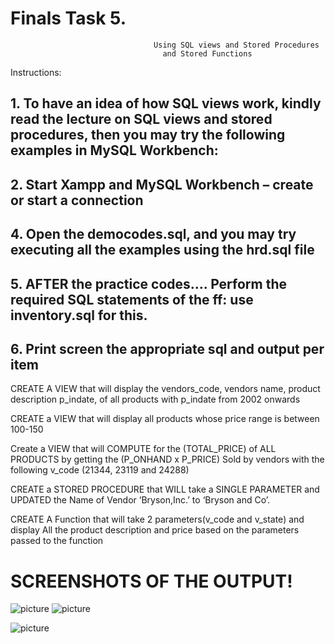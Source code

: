 # Finals Task 5.
                                    Using SQL views and Stored Procedures 
                                      and Stored Functions
Instructions: 

## 1. To have an idea of how SQL views work, kindly read the lecture on SQL views and stored procedures, then you may try the following examples in MySQL Workbench: 
## 2. Start Xampp and MySQL Workbench – create or start a connection 
## 4. Open the democodes.sql, and you may try executing all the examples using the hrd.sql file

## 5. AFTER the practice codes…. Perform the required SQL statements of the ff: use inventory.sql for this.

## 6. Print screen the appropriate sql and output per item
CREATE A VIEW that will display the vendors_code, vendors name, product description p_indate, of all products with p_indate from 2002 onwards

CREATE a VIEW that will display all products whose price range is between 100-150

Create a VIEW that will COMPUTE for the (TOTAL_PRICE) of ALL PRODUCTS by getting the (P_ONHAND x P_PRICE) Sold by vendors with the following v_code (21344, 23119 and 24288)


CREATE a STORED PROCEDURE that WILL take a SINGLE PARAMETER and UPDATED the Name of Vendor ‘Bryson,Inc.’ to ‘Bryson and Co’.


CREATE A Function that will take 2 parameters(v_code and v_state) and display All the product description and price based on the parameters passed to the function

# SCREENSHOTS OF THE OUTPUT! 

![picture](https://private-user-images.githubusercontent.com/201302626/441704630-936efb6b-d2f6-4883-be4e-1c543882a7a6.png?jwt=eyJhbGciOiJIUzI1NiIsInR5cCI6IkpXVCJ9.eyJpc3MiOiJnaXRodWIuY29tIiwiYXVkIjoicmF3LmdpdGh1YnVzZXJjb250ZW50LmNvbSIsImtleSI6ImtleTUiLCJleHAiOjE3NDcxMTg5NjQsIm5iZiI6MTc0NzExODY2NCwicGF0aCI6Ii8yMDEzMDI2MjYvNDQxNzA0NjMwLTkzNmVmYjZiLWQyZjYtNDg4My1iZTRlLTFjNTQzODgyYTdhNi5wbmc_WC1BbXotQWxnb3JpdGhtPUFXUzQtSE1BQy1TSEEyNTYmWC1BbXotQ3JlZGVudGlhbD1BS0lBVkNPRFlMU0E1M1BRSzRaQSUyRjIwMjUwNTEzJTJGdXMtZWFzdC0xJTJGczMlMkZhd3M0X3JlcXVlc3QmWC1BbXotRGF0ZT0yMDI1MDUxM1QwNjQ0MjRaJlgtQW16LUV4cGlyZXM9MzAwJlgtQW16LVNpZ25hdHVyZT05NDVhYjg5NGMxMGU3MjNiNDU5YzU3ZWZkMjdkYzVlN2IwZWRmOThjYjQ5NjVjMzg5NTA1MTdhMzA1MDA0YTIxJlgtQW16LVNpZ25lZEhlYWRlcnM9aG9zdCJ9.aH0nJ-3Q-zv0yh-3mzNCsj8VlpdMEPC86PZNE1An8hc)
![picture](https://private-user-images.githubusercontent.com/201302626/441705585-450af108-05d1-499e-902a-aca579f8a400.png?jwt=eyJhbGciOiJIUzI1NiIsInR5cCI6IkpXVCJ9.eyJpc3MiOiJnaXRodWIuY29tIiwiYXVkIjoicmF3LmdpdGh1YnVzZXJjb250ZW50LmNvbSIsImtleSI6ImtleTUiLCJleHAiOjE3NDcxMTg5NjQsIm5iZiI6MTc0NzExODY2NCwicGF0aCI6Ii8yMDEzMDI2MjYvNDQxNzA1NTg1LTQ1MGFmMTA4LTA1ZDEtNDk5ZS05MDJhLWFjYTU3OWY4YTQwMC5wbmc_WC1BbXotQWxnb3JpdGhtPUFXUzQtSE1BQy1TSEEyNTYmWC1BbXotQ3JlZGVudGlhbD1BS0lBVkNPRFlMU0E1M1BRSzRaQSUyRjIwMjUwNTEzJTJGdXMtZWFzdC0xJTJGczMlMkZhd3M0X3JlcXVlc3QmWC1BbXotRGF0ZT0yMDI1MDUxM1QwNjQ0MjRaJlgtQW16LUV4cGlyZXM9MzAwJlgtQW16LVNpZ25hdHVyZT1iZGZiM2M3MDc2NTFmYjFmZTI3ZTVmNTcxN2NkMGY5MDk5ZDBiY2Q3MDdhZWJkODM5OTA2N2I3YmJkMjQ0NmEzJlgtQW16LVNpZ25lZEhlYWRlcnM9aG9zdCJ9.bjVEW6aihf2v3E9gtrhVt8bBIA9vQJH9ofMzCFu_xog)

![picture](https://private-user-images.githubusercontent.com/201302626/441705823-112c89dc-beb1-4e6b-8aa1-a2d6ff922ef9.png?jwt=eyJhbGciOiJIUzI1NiIsInR5cCI6IkpXVCJ9.eyJpc3MiOiJnaXRodWIuY29tIiwiYXVkIjoicmF3LmdpdGh1YnVzZXJjb250ZW50LmNvbSIsImtleSI6ImtleTUiLCJleHAiOjE3NDcxMTg5NjQsIm5iZiI6MTc0NzExODY2NCwicGF0aCI6Ii8yMDEzMDI2MjYvNDQxNzA1ODIzLTExMmM4OWRjLWJlYjEtNGU2Yi04YWExLWEyZDZmZjkyMmVmOS5wbmc_WC1BbXotQWxnb3JpdGhtPUFXUzQtSE1BQy1TSEEyNTYmWC1BbXotQ3JlZGVudGlhbD1BS0lBVkNPRFlMU0E1M1BRSzRaQSUyRjIwMjUwNTEzJTJGdXMtZWFzdC0xJTJGczMlMkZhd3M0X3JlcXVlc3QmWC1BbXotRGF0ZT0yMDI1MDUxM1QwNjQ0MjRaJlgtQW16LUV4cGlyZXM9MzAwJlgtQW16LVNpZ25hdHVyZT1kOWQ3ODU3ZWE2ZjRkNjMyZDZkN2VjODEyYTE4NWYyNmYzYWQ3Yzk4NjYwYzJlNTIwNGM1Y2U0NDhjYjZjNjkxJlgtQW16LVNpZ25lZEhlYWRlcnM9aG9zdCJ9.kOGIPiRry1hBg6BXU0Iv8OJCmUpXhqJD0SZXnfTCe_w)


